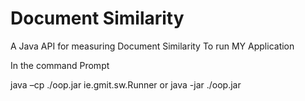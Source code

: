 # Document Similarity
A Java API for measuring Document Similarity
To run MY Application 

In the command Prompt

java –cp ./oop.jar ie.gmit.sw.Runner
or
java -jar ./oop.jar
